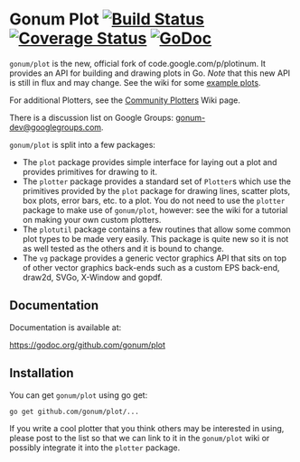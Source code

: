 # Gonum Plot  [![Build Status](https://travis-ci.org/gonum/plot.svg?branch=master)](https://travis-ci.org/gonum/plot) [![Coverage Status](https://coveralls.io/repos/gonum/plot/badge.svg?branch=master&service=github)](https://coveralls.io/github/gonum/plot?branch=master) [![GoDoc](https://godoc.org/github.com/gonum/plot?status.svg)](https://godoc.org/github.com/gonum/plot)

`gonum/plot` is the new, official fork of code.google.com/p/plotinum.
It provides an API for building and drawing plots in Go.
*Note* that this new API is still in flux and may change.
See the wiki for some [example plots](http://github.com/gonum/plot/wiki/Example-plots).

For additional Plotters, see the [Community Plotters](https://github.com/gonum/plot/wiki/Community-Plotters) Wiki page.

There is a discussion list on Google Groups: gonum-dev@googlegroups.com.

`gonum/plot` is split into a few packages:

* The `plot` package provides simple interface for laying out a plot and provides primitives for drawing to it.
* The `plotter` package provides a standard set of `Plotter`s which use the primitives provided by the `plot` package for drawing lines, scatter plots, box plots, error bars, etc. to a plot. You do not need to use the `plotter` package to make use of `gonum/plot`, however: see the wiki for a tutorial on making your own custom plotters.
* The `plotutil` package contains a few routines that allow some common plot types to be made very easily. This package is quite new so it is not as well tested as the others and it is bound to change.
* The `vg` package provides a generic vector graphics API that sits on top of other vector graphics back-ends such as a custom EPS back-end, draw2d, SVGo, X-Window and gopdf.

## Documentation

Documentation is available at:

  https://godoc.org/github.com/gonum/plot

## Installation

You can get `gonum/plot` using go get:

`go get github.com/gonum/plot/...`

If you write a cool plotter that you think others may be interested in using, please post to the list so that we can link to it in the `gonum/plot` wiki or possibly integrate it into the `plotter` package.
